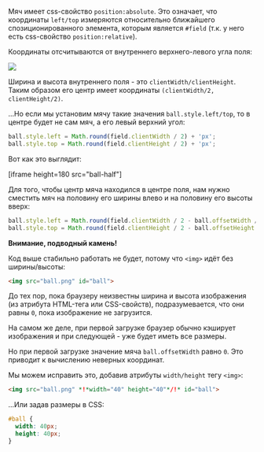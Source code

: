 Мяч имеет css-свойство `position:absolute`. Это означает, что координаты `left/top` измеряются относительно ближайшего спозиционированного элемента, которым является `#field` (т.к. у него есть css-свойство `position:relative`).

Координаты отсчитываются от внутреннего верхнего-левого угла поля:

![](field.png)

Ширина и высота внутреннего поля - это `clientWidth/clientHeight`. Таким образом его центр имеет координаты `(clientWidth/2, clientHeight/2)`.

...Но если мы установим мячу такие значения `ball.style.left/top`, то в центре будет не сам мяч, а его левый верхний угол:

```js
ball.style.left = Math.round(field.clientWidth / 2) + 'px';
ball.style.top = Math.round(field.clientHeight / 2) + 'px';
```

Вот как это выглядит:

[iframe height=180 src="ball-half"]

Для того, чтобы центр мяча находился в центре поля, нам нужно сместить мяч на половину его ширины влево и на половину его высоты вверх:

```js
ball.style.left = Math.round(field.clientWidth / 2 - ball.offsetWidth / 2) + 'px';
ball.style.top = Math.round(field.clientHeight / 2 - ball.offsetHeight / 2) + 'px';
```

**Внимание, подводный камень!**

Код выше стабильно работать не будет, потому что `<img>` идёт без ширины/высоты:

```html
<img src="ball.png" id="ball">
```

До тех пор, пока браузеру неизвестны ширина и высота изображения (из атрибута HTML-тега или CSS-свойств), подразумевается, что они равны `0`, пока изображение не загрузится.

На самом же деле, при первой загрузке браузер обычно кэширует изображения и при следующей - уже будет иметь все размеры.

Но при первой загрузке значение мяча `ball.offsetWidth` равно `0`. Это приводит к вычислению неверных координат.

Мы можем исправить это, добавив атрибуты `width/height` тегу `<img>`:

```html
<img src="ball.png" *!*width="40" height="40"*/!* id="ball">
```

...Или задав размеры в CSS:

```css
#ball {
  width: 40px;
  height: 40px;
}
```
